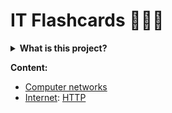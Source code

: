 # IT Flashcards 🧠📩🤯

<details>
<summary><b>What is this project?</b></summary>

Collapsible flashcards for preparing IT job interviews or studying IT topics.

You can [contribute](CONTRIBUTING.md) :smile:
</details>

**Content:**
- [Computer networks](fc/networks.md)
- [Internet](fc/internet.md): [HTTP](fc/http.md)
